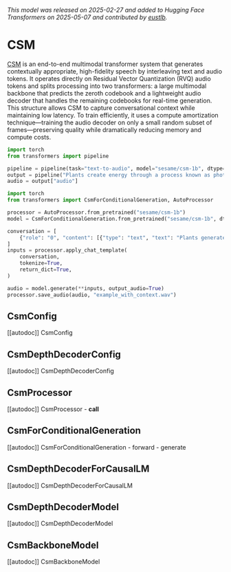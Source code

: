 <!--Copyright 2025 The HuggingFace Team. All rights reserved.

Licensed under the Apache License, Version 2.0 (the "License"); you may not use this file except in compliance with
the License. You may obtain a copy of the License at

http://www.apache.org/licenses/LICENSE-2.0

Unless required by applicable law or agreed to in writing, software distributed under the License is distributed on
an "AS IS" BASIS, WITHOUT WARRANTIES OR CONDITIONS OF ANY KIND, either express or implied. See the License for the
specific language governing permissions and limitations under the License.

⚠️ Note that this file is in Markdown but contain specific syntax for our doc-builder (similar to MDX) that may not be
rendered properly in your Markdown viewer.

-->
*This model was released on 2025-02-27 and added to Hugging Face Transformers on 2025-05-07 and contributed by [eustlb](https://huggingface.co/eustlb).*

# CSM

[CSM](https://www.sesame.com/research/crossing_the_uncanny_valley_of_voice) is an end-to-end multimodal transformer system that generates contextually appropriate, high-fidelity speech by interleaving text and audio tokens. It operates directly on Residual Vector Quantization (RVQ) audio tokens and splits processing into two transformers: a large multimodal backbone that predicts the zeroth codebook and a lightweight audio decoder that handles the remaining codebooks for real-time generation. This structure allows CSM to capture conversational context while maintaining low latency. To train efficiently, it uses a compute amortization technique—training the audio decoder on only a small random subset of frames—preserving quality while dramatically reducing memory and compute costs.

<hfoptions id="usage">
<hfoption id="Pipeline">

```py
import torch
from transformers import pipeline

pipeline = pipeline(task="text-to-audio", model="sesame/csm-1b", dtype="auto")
output = pipeline("Plants create energy through a process known as photosynthesis.")
audio = output["audio"]
```

</hfoption>
<hfoption id="CsmForConditionalGeneration">

```py
import torch
from transformers import CsmForConditionalGeneration, AutoProcessor

processor = AutoProcessor.from_pretrained("sesame/csm-1b")
model = CsmForConditionalGeneration.from_pretrained("sesame/csm-1b", dtype="auto")

conversation = [
    {"role": "0", "content": [{"type": "text", "text": "Plants generate energy through a process known as photosynthesis."}]},
]
inputs = processor.apply_chat_template(
    conversation,
    tokenize=True,
    return_dict=True,
)

audio = model.generate(**inputs, output_audio=True)
processor.save_audio(audio, "example_with_context.wav")
```

</hfoption>
</hfoptions>

## CsmConfig

[[autodoc]] CsmConfig

## CsmDepthDecoderConfig

[[autodoc]] CsmDepthDecoderConfig

## CsmProcessor

[[autodoc]] CsmProcessor
    - __call__

## CsmForConditionalGeneration

[[autodoc]] CsmForConditionalGeneration
    - forward
    - generate

## CsmDepthDecoderForCausalLM

[[autodoc]] CsmDepthDecoderForCausalLM

## CsmDepthDecoderModel

[[autodoc]] CsmDepthDecoderModel

## CsmBackboneModel

[[autodoc]] CsmBackboneModel
